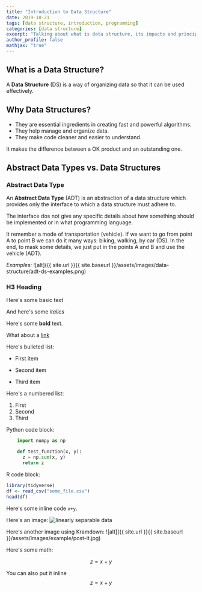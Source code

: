 ```yaml
---
title: "Introduction to Data Structure"
date: 2019-10-21
tags: [data structure, introduction, programming]
categories: [data structure]
excerpt: "Talking about what is data structure, its impacts and principles"
author_profile: false
mathjax: "true"
---
```

## What is a Data Structure?
A **Data Structure** (DS) is a way of organizing data so that it can be used effectively.

## Why Data Structures?
+ They are essential ingredients in creating fast and powerful algorithms.
+ They help manage and organize data.
+ They make code cleaner and easier to understand.

It makes the difference between a OK product and an outstanding one.

## Abstract Data Types vs. Data Structures

### Abstract Data Type
An **Abstract Data Type** (ADT) is an abstraction of a data structure which provides only the interface to which a data structure must adhere to.

The interface dos not give any specific details about how something should be implemented or in what programming language.

It remember a mode of transportation (vehicle). If we want to go from point A to point B we can do it many ways: biking, walking, by car (DS). In the end, to mask some details, we just put in the points A and B and use the vehicle (ADT).

*Examples:*
![alt]({{ site.url }}{{ site.baseurl }}/assets/images/data-structure/adt-ds-examples.png)

### H3 Heading

Here's some basic text

And here's some *italics*

Here's some **bold** text.

What about a [link](https://github.com/lucastvms)

Here's  bulleted list:
* First item
+ Second item
- Third item

Here's a numbered list:
1. First
2. Second
3. Third

Python code block:
```python
    import numpy as np

    def test_function(x, y):
      z = np.sum(x, y)
      return z
```

R code block:
```r
library(tidyverse)
df <- read_csv("some_file.csv")
head(df)
```

Here's some inline code `x+y`.

Here's an image:
<img src="{{ site.url }}{{ site.baseurl }}/assets/images/example/post-it.jpg" alt="linearly separable data">

Here's another image using Kramdown:
![alt]({{ site.url }}{{ site.baseurl }}/assets/images/example/post-it.jpg)

Here's some math:

$$z=x+y$$

You can also put it inline $$z=x+y$$
